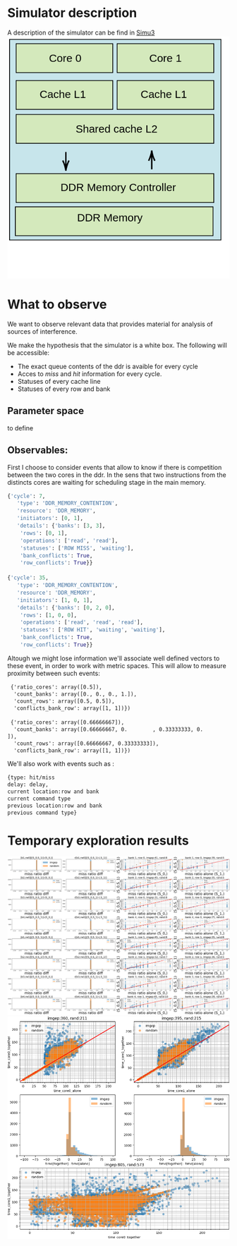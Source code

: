 # Simulator description
A description of the simulator can be find in [Simu3](https://github.com/Ludoviccccc/Simu3)
![Alt text](illustrations/simulator_new.png)
# What to observe
We want to observe relevant data that provides material for analysis of sources of interference.

We make the hypothesis that the simulator is a white box. The following will be accessible:
* The exact queue contents of the ddr is avaible for every cycle
* Acces to *miss* and *hit* information for every cycle.
* Statuses of every cache line
* Statuses of every row and bank 
## Parameter space
to define

## Observables:
First I choose to consider events that allow to know if there is competition between the two cores in the ddr. In the sens that two instructions from the distincts cores are waiting for scheduling stage in the main memory.
```python
{'cycle': 7,
   'type': 'DDR_MEMORY_CONTENTION',
   'resource': 'DDR_MEMORY',
   'initiators': [0, 1],
   'details': {'banks': [3, 3],
    'rows': [0, 1],
    'operations': ['read', 'read'],
    'statuses': ['ROW MISS', 'waiting'],
    'bank_conflicts': True,
    'row_conflicts': True}}

{'cycle': 35,
   'type': 'DDR_MEMORY_CONTENTION',
   'resource': 'DDR_MEMORY',
   'initiators': [1, 0, 1],
   'details': {'banks': [0, 2, 0],
    'rows': [1, 0, 0],
    'operations': ['read', 'read', 'read'],
    'statuses': ['ROW HIT', 'waiting', 'waiting'],
    'bank_conflicts': True,
    'row_conflicts': True}}
```
Altough we might lose information we'll associate well defined vectors to these event, in order to work with metric spaces. This will allow to measure proximity between such events:
```
 {'ratio_cores': array([0.5]),
  'count_banks': array([0., 0., 0., 1.]),
  'count_rows': array([0.5, 0.5]),
  'conflicts_bank_row': array([1, 1])})

 {'ratio_cores': array([0.66666667]),
  'count_banks': array([0.66666667, 0.        , 0.33333333, 0.        ]),
  'count_rows': array([0.66666667, 0.33333333]),
  'conflicts_bank_row': array([1, 1])})
```




We'll also work with events such as :
```
{type: hit/miss 
delay: delay,
current location:row and bank 
current command type
previous location:row and bank 
previous command type}
```
# Temporary exploration results

![Alt text](illustrations/miss_ratios_k_1_s_1_4.png)
![Alt text](illustrations/time_k_1_s_1_3.png)
